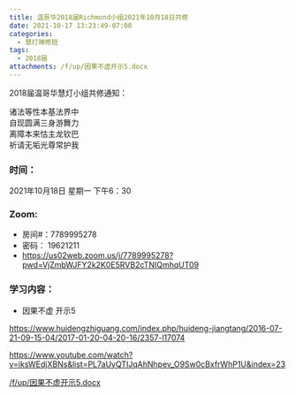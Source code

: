 ```yaml
---
title: 温哥华2018届Richmond小组2021年10月18日共修
date: 2021-10-17 13:23:49-07:00
categories:
  - 慧灯禅修班
tags:
  - 2018届
attachments: /f/up/因果不虚开示5.docx
---
```

2018届温哥华慧灯小组共修通知：

诸法等性本基法界中\
自现圆满三身游舞力\
离障本来怙主龙钦巴\
祈请无垢光尊常护我  

### 时间：

2021年10月18日 星期一 下午6：30

### Zoom:

* 房间#：7789995278 
* 密码： 19621211
* <https://us02web.zoom.us/j/7789995278?pwd=VjZmbWJFY2k2K0E5RVB2cTNIQmhqUT09>

### 学习内容：

* 因果不虚 开示5

<https://www.huidengzhiguang.com/index.php/huideng-jiangtang/2016-07-21-09-15-04/2017-01-20-04-20-16/2357-l17074>

<https://www.youtube.com/watch?v=iksWEdjXBNs&list=PL7aUyQTIJqAhNhpev_O9Sw0cBxfrWhP1U&index=23>

[/f/up/因果不虚开示5.docx](/f/up/因果不虚开示5.docx)
